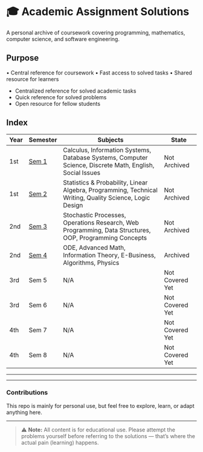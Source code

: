 # 🎓 Academic Assignment Solutions
A personal archive of coursework covering programming, mathematics, computer science, and software engineering.

## Purpose
• Central reference for coursework • Fast access to solved tasks • Shared resource for learners

- Centralized reference for solved academic tasks
- Quick reference for solved problems  
- Open resource for fellow students

## Index

| Year | Semester | Subjects | State |
|------|----------|----------|--------|
| 1st  | [Sem 1](https://drive.google.com/drive/folders/1PEFGBvjuRxqUeYj3j6a3RFGgUn3NZUEn) | Calculus, Information Systems, Database Systems, Computer Science, Discrete Math, English, Social Issues | Not Archived |
| 1st  | [Sem 2](https://drive.google.com/drive/folders/1Xvpm7IhlZ3mqrrotrWnDucgIf6JfUyK4) | Statistics & Probability, Linear Algebra, Programming, Technical Writing, Quality Science, Logic Design | Not Archived |
| 2nd  | [Sem 3](https://drive.google.com/drive/folders/1YpcTsLyNtx3L-Ci-uHGHXe8Gxm1ygDqG) | Stochastic Processes, Operations Research, Web Programming, Data Structures, OOP, Programming Concepts | Not Archived |
| 2nd  | [Sem 4](https://drive.google.com/drive/folders/12isT7BfX8w9eJiEx5yOhS8FFsyZYGc-c) | ODE, Advanced Math, Information Theory, E-Business, Algorithms, Physics | Archived |
| 3rd  | Sem 5 | N/A | Not Covered Yet |
| 3rd  | Sem 6 | N/A | Not Covered Yet |
| 4th  | Sem 7 | N/A | Not Covered Yet |
| 4th  | Sem 8 | N/A | Not Covered Yet |


---

---

### Contributions
This repo is mainly for personal use, but feel free to explore, learn, or adapt anything here.

---

> ⚠️ **Note:** All content is for educational use. Please attempt the problems yourself before referring to the solutions — that’s where the actual pain (learning) happens.
